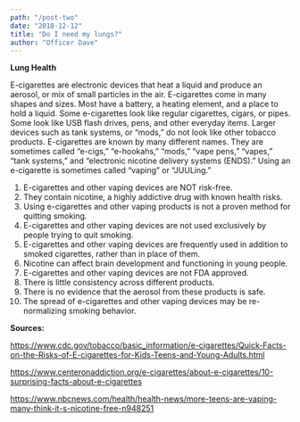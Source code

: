 ```yaml
---
path: "/post-two"
date: "2018-12-12"
title: "Do I need my lungs?"
author: "Officer Dave"
---
```


**Lung Health** 

E-cigarettes are electronic devices that heat a liquid and produce an aerosol, or mix of small particles in the air.
E-cigarettes come in many shapes and sizes. Most have a battery, a heating element, and a place to hold a liquid.
Some e-cigarettes look like regular cigarettes, cigars, or pipes. Some look like USB flash drives, pens, and other everyday items. Larger devices such as tank systems, or “mods,” do not look like other tobacco products.
E-cigarettes are known by many different names. They are sometimes called “e-cigs,” “e-hookahs,” “mods,” “vape pens,” “vapes,” “tank systems,” and “electronic nicotine delivery systems (ENDS).”
Using an e-cigarette is sometimes called “vaping” or “JUULing.”

1. E-cigarettes and other vaping devices are NOT risk-free.
2. They contain nicotine, a highly addictive drug with known health risks.
3. Using e-cigarettes and other vaping products is not a proven method for quitting smoking.
4. E-cigarettes and other vaping devices are not used exclusively by people trying to quit smoking.
5. E-cigarettes and other vaping devices are frequently used in addition to smoked cigarettes, rather than in place of them.
6. Nicotine can affect brain development and functioning in young people.
7. E-cigarettes and other vaping devices are not FDA approved.
8. There is little consistency across different products.
9. There is no evidence that the aerosol from these products is safe.
10. The spread of e-cigarettes and other vaping devices may be re-normalizing smoking behavior.

**Sources:**

https://www.cdc.gov/tobacco/basic_information/e-cigarettes/Quick-Facts-on-the-Risks-of-E-cigarettes-for-Kids-Teens-and-Young-Adults.html

https://www.centeronaddiction.org/e-cigarettes/about-e-cigarettes/10-surprising-facts-about-e-cigarettes

https://www.nbcnews.com/health/health-news/more-teens-are-vaping-many-think-it-s-nicotine-free-n948251


